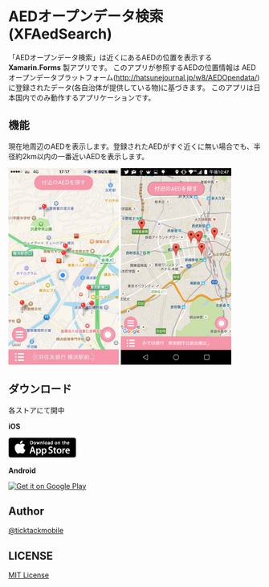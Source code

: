 # AEDオープンデータ検索 (XFAedSearch)

「AEDオープンデータ検索」は近くにあるAEDの位置を表示する __Xamarin.Forms__ 製アプリです。
このアプリが参照するAEDの位置情報は AEDオープンデータプラットフォーム(http://hatsunejournal.jp/w8/AEDOpendata/)
に登録されたデータ(各自治体が提供している物)に基づきます。
このアプリは日本国内でのみ動作するアプリケーションです。

## 機能

現在地周辺のAEDを表示します。登録されたAEDがすぐ近くに無い場合でも、半径約2km以内の一番近いAEDを表示します。

<img src="screenshots/Screenshot_iOS.jpg" alt="iOS" width="220" />
<img src="screenshots/Screenshot_Android.png" alt="Android" width="220" />

## ダウンロード

各ストアにて開中

__iOS__

<a href="https://geo.itunes.apple.com/jp/app/aedopundeta-jian-suo/id1083912767?mt=8"><img src="screenshots/badge_appstore-lrg.png" /></a>

__Android__

<a href="https://play.google.com/store/apps/details?id=net.p3ppp.xfaedsearch&hl=ja&utm_source=global_co&utm_medium=prtnr&utm_content=Mar2515&utm_campaign=PartBadge&pcampaignid=MKT-AC-global-none-all-co-pr-py-PartBadges-Oct1515-1"><img alt="Get it on Google Play" height="45" src="https://play.google.com/intl/en_us/badges/images/apps/en-play-badge.png" /></a>

## Author

[@ticktackmobile](https://twitter.com/ticktackmobile)

## LICENSE

[MIT License](LICENSE)

